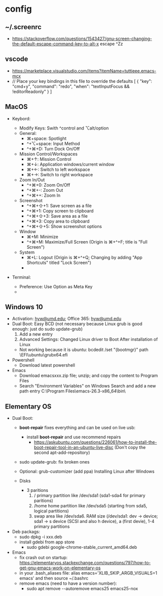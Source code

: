 # config

## ~/.screenrc
- https://stackoverflow.com/questions/1543427/gnu-screen-changing-the-default-escape-command-key-to-alt-x
  escape ^Zz

## vscode
- https://marketplace.visualstudio.com/items?itemName=tuttieee.emacs-mcx
- // Place your key bindings in this file to override the defaults
[
    {
        "key": "cmd+y",
        "command": "redo",
        "when": "textInputFocus && !editorReadonly"
      }
]

## MacOS
- Keybord: 
  - Modify Keys: Swith ^control and ⌥alt/option
  - General:
    - ⌘+space: Spotlight
    - ^+⌥+space: Input Method
    - ^+⌘+D: Turn Dock On/Off
  - Mission Control/Workspaces
    - ⌘+↑: Mission Control
    - ⌘+↓: Application windows/current window
    - ⌘+←: Switch to left workspace
    - ⌘+→: Switch to right workspace
  - Zoom In/Out
    - ^+⌘+0: Zoom On/Off
    - ^+⌘+-: Zoom Out
    - ^+⌘++: Zoom In
  - Screenshot
    - ^+⌘+⇧+1: Save screen as a file
    - ^+⌘+1: Copy screen to clipboard
    - ^+⌘+⇧+3: Save area as a file
    - ^+⌘+3: Copy area to clipboard
    - ^+⌘+⇧+5: Show screenshot options
  - Window
    - ⌘+M: Minimize
    - ^+⌘+M: Maximize/Full Screen (Origin is ⌘+^+F; title is "Full Screen")
  - System
    - ⌘+L: Logout (Origin is ⌘+^+Q; Changing by adding "App Shortcuts" titled "Lock Screen")
    - 
    
- Terminal:
  - Preference: Use Option as Meta Key
  - 
  
## Windows 10
- Activation: hyw@umd.edu; Office 365: hyw@umd.edu
- Dual Boot: Easy BCD (not necessary because Linux grub is good enough: just do sudo update-grub)
  1. Add a new entry
  2. Advanced Settings: Changed Linux driver to Boot 
  After installation of Linux
  - Not working because it is ubuntu: bcdedit /set "{bootmgr}" path \EFI\ubuntu\grubx64.efi
- Powershell
  - Download latest powershell
- Emacs
  - Download emacsxxx.zip file; unzip; and copy the content to Program Files
  - Search "Environment Variables" on Windows Search and add a new path entry C:\Program Files\emacs-26.3-x86_64\bin\
  
## Elementary OS
- Dual Boot: 
  - **boot-repair** fixes everything and can be used on live usb:
    - install **boot-repair** and use recommend repairs
      - https://askubuntu.com/questions/226061/how-to-install-the-boot-repair-tool-in-an-ubuntu-live-disc
        (Don't copy the second apt-add-repository)
  - sudo update-grub: fix broken ones
  - Optional: grub-customizer (add ppa) Installing Linux after Windows        
        
  - Disks
    - 3 paritions
      1. / primary partition like /dev/sda1 (sda1-sda4 for primary paritions)
      2. /home home partition like /dev/sda5 (starting from sda5, logical partitions)
      3. swap area like /dev/sda6. RAM size
      (/dev/sda1: dev -> device; sda1 -> s device (SCSI and also h device), a (first devie), 1-4 primary partitions
- Deb packags:
  - sudo dpkg -i xxx.deb
  - install gdebi from app store
    - sudo gdebi google-chrome-stable_current_amd64.deb 
- Emacs
  - fix crash out on startup: https://elementaryos.stackexchange.com/questions/797/how-to-get-gnu-emacs-work-on-elementary-os
  - in your .bash_aliases file: alias emacs='XLIB_SKIP_ARGB_VISUALS=1 emacs' and then source ~/.bashrc
  - remove emacs (need to have a version number):
    - sudo apt remove --autoremove emacs25 emacs25-nox
